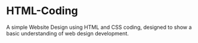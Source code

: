# HTML-Coding
A simple Website Design using HTML and CSS coding, designed to show a basic understanding of web design development.
